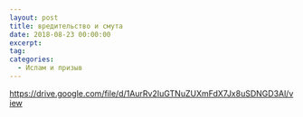 ```yaml
---
layout: post
title: вредительство и смута
date: 2018-08-23 00:00:00
excerpt:
tag:
categories:
  - Ислам и призыв
---
```


https://drive.google.com/file/d/1AurRv2IuGTNuZUXmFdX7Jx8uSDNGD3Al/view